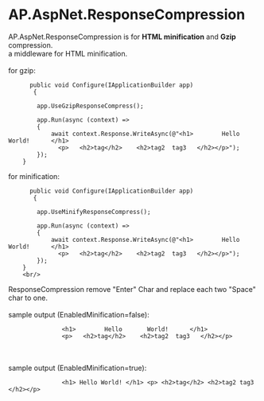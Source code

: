 # AP.AspNet.ResponseCompression
AP.AspNet.ResponseCompression is for <b>HTML minification</b> and <b>Gzip</b> compression.<br/>
a middleware for HTML minification.<br/><br/>
for gzip:

          public void Configure(IApplicationBuilder app)
           {

            app.UseGzipResponseCompress();

            app.Run(async (context) =>
            {
                await context.Response.WriteAsync(@"<h1>        Hello       World!      </h1>
                  <p>   <h2>tag</h2>    <h2>tag2  tag3   </h2></p>");
            });
        }
        
  for minification:
  
          public void Configure(IApplicationBuilder app)
           {

            app.UseMinifyResponseCompress();

            app.Run(async (context) =>
            {
                await context.Response.WriteAsync(@"<h1>        Hello       World!      </h1>
                  <p>   <h2>tag</h2>    <h2>tag2  tag3   </h2></p>");
            });
        }
        <br/>
  ResponseCompression remove "Enter" Char and replace each two "Space" char to one.
  <br/>
  <br/>
  sample output (EnabledMinification=false):<br/>
  
                   <h1>        Hello       World!      </h1>
                   <p>   <h2>tag</h2>    <h2>tag2  tag3   </h2></p>
  <br/>
  <br/>
  sample output (EnabledMinification=true):<br/>

                   <h1> Hello World! </h1> <p> <h2>tag</h2> <h2>tag2 tag3 </h2></p>
  
